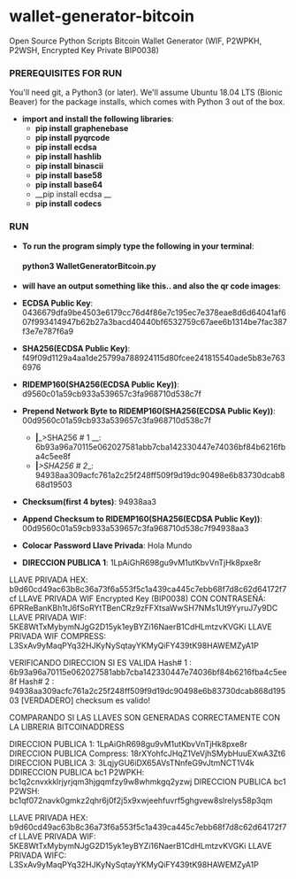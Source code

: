 # wallet-generator-bitcoin
Open Source Python Scripts Bitcoin Wallet Generator (WIF, P2WPKH, P2WSH, Encrypted Key Private BIP0038)

### PREREQUISITES FOR RUN 

You'll need git, a Python3 (or later). We'll assume Ubuntu 18.04 LTS (Bionic Beaver) for the package installs, which comes with Python 3 out of the box.
  
* __import and install the following libraries__: 
  * __pip install graphenebase__
  * __pip install pyqrcode__
  * __pip install ecdsa__
  * __pip install hashlib__
  * __pip install binascii__
  * __pip install base58__
  * __pip install base64__
  * __pip install ecdsa __
  * __pip install codecs__

### RUN

* __To run the program simply type the following in your terminal__:

   #### python3 WalletGeneratorBitcoin.py


* __will have an output something like this.. and also the qr code images__:

* __ECDSA Public Key__:  0436679dfa9be4503e6179cc76d4f86e7c195ec7e378eae8d6d64041af607f993414947b62b27a3bacd40440bf6532759c67aee6b1314be7fac387f3e7e787f6a9
* __SHA256(ECDSA Public Key)__:  f49f09d1129a4aa1de25799a788924115d80fcee241815540ade5b83e7636976
* __RIDEMP160(SHA256(ECDSA Public Key))__:  d9560c01a59cb933a539657c3fa968710d538c7f
* __Prepend Network Byte to RIDEMP160(SHA256(ECDSA Public Key))__:  00d9560c01a59cb933a539657c3fa968710d538c7f
	* __|___>SHA256 # 1 __:  6b93a96a70115e062027581abb7cba142330447e74036bf84b6216fba4c5ee8f
	* __|___>SHA256 # 2__:  94938aa309acfc761a2c25f248ff509f9d19dc90498e6b83730dcab868d19503
* __Checksum(first 4 bytes)__:  94938aa3
* __Append Checksum to RIDEMP160(SHA256(ECDSA Public Key))__:  00d9560c01a59cb933a539657c3fa968710d538c7f94938aa3

* __Colocar Password Llave Privada__: Hola Mundo

* __DIRECCION PUBLICA 1__:  1LpAiGhR698gu9vM1utKbvVnTjHk8pxe8r

LLAVE PRIVADA HEX:  b9d60cd49ac63b8c36a73f6a553f5c1a439ca445c7ebb68f7d8c62d64172f7cf
LLAVE PRIVADA WIF Encrypted Key (BIP0038) CON CONTRASEÑÁ:   6PRReBanKBh1tJ6fSoRYtTBenCRz9zFFXtsaWwSH7NMs1Ut9YyruJ7y9DC
LLAVE PRIVADA WIF:   5KE8WtTxMybymNJgG2D15yk1eyBYZi16NaerB1CdHLmtzvKVGKi
LLAVE PRIVADA WIF COMPRESS:  L3SxAv9yMaqPYq32HJKyNySqtayYKMyQiFY439tK98HAWEMZyA1P

VERIFICANDO DIRECCION SI ES VALIDA
Hash# 1  :  6b93a96a70115e062027581abb7cba142330447e74036bf84b6216fba4c5ee8f
Hash# 2  :  94938aa309acfc761a2c25f248ff509f9d19dc90498e6b83730dcab868d19503
[VERDADERO] checksum es valido!

COMPARANDO SI LAS LLAVES SON GENERADAS CORRECTAMENTE
CON LA LIBRERIA BITCOINADDRESS

DIRECCION PUBLICA 1:  1LpAiGhR698gu9vM1utKbvVnTjHk8pxe8r
DIRECCION PUBLICA Compress:  18rXYohfcJHqZ1VeVjhSMybHuuEXwA3Zt6
DIRECCION PUBLICA 3:  3LqjyGU6iDX65AVsTNnfeG9vJtmNCT1V4k
DDIRECCION PUBLICA bc1 P2WPKH:  bc1q2cnvxkklrjyrjqm3hjgqmfzy9w8whmkgq2yzwj
DIRECCION PUBLICA bc1 P2WSH:  bc1qf072navk0gmkz2qhr6j0f2j5x9xwjeehfuvrf5ghgvew8slrelys58p3qm

LLAVE PRIVADA HEX:  b9d60cd49ac63b8c36a73f6a553f5c1a439ca445c7ebb68f7d8c62d64172f7cf
LLAVE PRIVADA WIF:  5KE8WtTxMybymNJgG2D15yk1eyBYZi16NaerB1CdHLmtzvKVGKi
LLAVE PRIVADA WIFC:  L3SxAv9yMaqPYq32HJKyNySqtayYKMyQiFY439tK98HAWEMZyA1P


